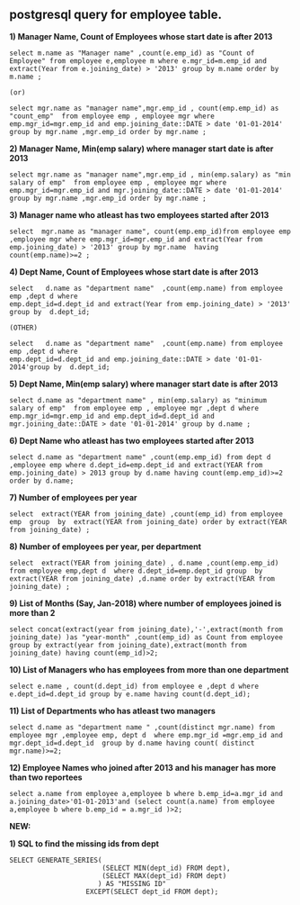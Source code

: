 ## **postgresql query for employee table.**

**1) Manager Name, Count of Employees whose start date is after 2013**
```
select m.name as "Manager name" ,count(e.emp_id) as "Count of Employee" from employee e,employee m where e.mgr_id=m.emp_id and extract(Year from e.joining_date) > '2013' group by m.name order by m.name ;

(or)

select mgr.name as "manager name",mgr.emp_id , count(emp.emp_id) as "count_emp"  from employee emp , employee mgr where emp.mgr_id=mgr.emp_id and emp.joining_date::DATE > date '01-01-2014' group by mgr.name ,mgr.emp_id order by mgr.name ;

```
**2) Manager Name, Min(emp salary) where manager start date is after 2013**
```
select mgr.name as "manager name",mgr.emp_id , min(emp.salary) as "min salary of emp"  from employee emp , employee mgr where emp.mgr_id=mgr.emp_id and mgr.joining_date::DATE > date '01-01-2014' group by mgr.name ,mgr.emp_id order by mgr.name ;

```
**3) Manager name who atleast has two employees started after 2013**
```
select  mgr.name as "manager name", count(emp.emp_id)from employee emp ,employee mgr where emp.mgr_id=mgr.emp_id and extract(Year from emp.joining_date) > '2013' group by mgr.name  having   count(emp.name)>=2 ;

```
**4) Dept Name, Count of Employees whose start date is after 2013**
```
select   d.name as "department name"  ,count(emp.name) from employee emp ,dept d where 
emp.dept_id=d.dept_id and extract(Year from emp.joining_date) > '2013' group by  d.dept_id;

(OTHER)

select   d.name as "department name"  ,count(emp.name) from employee emp ,dept d where 
emp.dept_id=d.dept_id and emp.joining_date::DATE > date '01-01-2014'group by  d.dept_id;

```
**5) Dept Name, Min(emp salary) where manager start date is after 2013**
```
select d.name as "department name" , min(emp.salary) as "minimum salary of emp"  from employee emp , employee mgr ,dept d where emp.mgr_id=mgr.emp_id and emp.dept_id=d.dept_id and mgr.joining_date::DATE > date '01-01-2014' group by d.name ; 

```
**6) Dept Name who atleast has two employees started after 2013**
```
select d.name as "department name" ,count(emp.emp_id) from dept d ,employee emp where d.dept_id=emp.dept_id and extract(YEAR from emp.joining_date) > 2013 group by d.name having count(emp.emp_id)>=2 order by d.name;

```
**7) Number of employees per year**
```
select  extract(YEAR from joining_date) ,count(emp_id) from employee emp  group  by  extract(YEAR from joining_date) order by extract(YEAR from joining_date) ;

```
**8) Number of employees per year, per department**
```
select  extract(YEAR from joining_date) , d.name ,count(emp.emp_id) from employee emp,dept d  where d.dept_id=emp.dept_id group  by  extract(YEAR from joining_date) ,d.name order by extract(YEAR from joining_date) ;

```
**9) List of Months (Say, Jan-2018) where number of employees joined is more than 2**
```
select concat(extract(year from joining_date),'-',extract(month from joining_date) )as "year-month" ,count(emp_id) as Count from employee group by extract(year from joining_date),extract(month from joining_date) having count(emp_id)>2;

```
**10) List of Managers who has employees from more than one department**
```
select e.name , count(d.dept_id) from employee e ,dept d where e.dept_id=d.dept_id group by e.name having count(d.dept_id);

```
**11) List of Departments who has atleast two managers**
```
select d.name as "department name " ,count(distinct mgr.name) from employee mgr ,employee emp, dept d  where emp.mgr_id =mgr.emp_id and mgr.dept_id=d.dept_id  group by d.name having count( distinct mgr.name)>=2;

```
**12) Employee Names who joined after 2013 and his manager has more than two reportees**
```
select a.name from employee a,employee b where b.emp_id=a.mgr_id and a.joining_date>'01-01-2013'and (select count(a.name) from employee a,employee b where b.emp_id = a.mgr_id )>2;

```
   
**NEW:**

**1) SQL to find the missing ids from dept**
```
SELECT GENERATE_SERIES(
                       (SELECT MIN(dept_id) FROM dept),
                       (SELECT MAX(dept_id) FROM dept)
                      ) AS "MISSING ID" 
                   EXCEPT(SELECT dept_id FROM dept);

```
